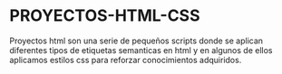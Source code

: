 # PROYECTOS-HTML-CSS

Proyectos html son una serie de pequeños scripts donde se aplican diferentes tipos de etiquetas semanticas en html y en algunos de ellos aplicamos estilos css para reforzar conocimientos adquiridos.
